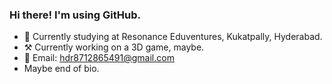 ### Hi there! I'm using GitHub.
- 🏫 Currently studying at Resonance Eduventures, Kukatpally, Hyderabad.
- ⚒️ Currently working on a 3D game, maybe.
- 📧 Email: hdr8712865491@gmail.com
- Maybe end of bio.
